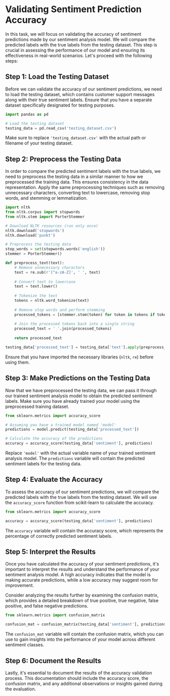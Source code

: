 # Validating Sentiment Prediction Accuracy

In this task, we will focus on validating the accuracy of sentiment predictions made by our sentiment analysis model. We will compare the predicted labels with the true labels from the testing dataset. This step is crucial in assessing the performance of our model and ensuring its effectiveness in real-world scenarios. Let's proceed with the following steps:

## Step 1: Load the Testing Dataset
Before we can validate the accuracy of our sentiment predictions, we need to load the testing dataset, which contains customer support messages along with their true sentiment labels. Ensure that you have a separate dataset specifically designated for testing purposes. 

```python
import pandas as pd

# Load the testing dataset
testing_data = pd.read_csv('testing_dataset.csv')
```

Make sure to replace `'testing_dataset.csv'` with the actual path or filename of your testing dataset.

## Step 2: Preprocess the Testing Data
In order to compare the predicted sentiment labels with the true labels, we need to preprocess the testing data in a similar manner to how we preprocessed the training data. This ensures consistency in the data representation. Apply the same preprocessing techniques such as removing unnecessary characters, converting text to lowercase, removing stop words, and stemming or lemmatization.

```python
import nltk
from nltk.corpus import stopwords
from nltk.stem import PorterStemmer

# Download NLTK resources (run only once)
nltk.download('stopwords')
nltk.download('punkt')

# Preprocess the testing data
stop_words = set(stopwords.words('english'))
stemmer = PorterStemmer()

def preprocess_text(text):
    # Remove unnecessary characters
    text = re.sub(r'[^a-zA-Z]', ' ', text)
    
    # Convert text to lowercase
    text = text.lower()
    
    # Tokenize the text
    tokens = nltk.word_tokenize(text)
    
    # Remove stop words and perform stemming
    processed_tokens = [stemmer.stem(token) for token in tokens if token not in stop_words]
    
    # Join the processed tokens back into a single string
    processed_text = ' '.join(processed_tokens)
    
    return processed_text

testing_data['processed_text'] = testing_data['text'].apply(preprocess_text)
```

Ensure that you have imported the necessary libraries (`nltk`, `re`) before using them.

## Step 3: Make Predictions on the Testing Data
Now that we have preprocessed the testing data, we can pass it through our trained sentiment analysis model to obtain the predicted sentiment labels. Make sure you have already trained your model using the preprocessed training dataset.

```python
from sklearn.metrics import accuracy_score

# Assuming you have a trained model named 'model'
predictions = model.predict(testing_data['processed_text'])

# Calculate the accuracy of the predictions
accuracy = accuracy_score(testing_data['sentiment'], predictions)
```

Replace `'model'` with the actual variable name of your trained sentiment analysis model. The `predictions` variable will contain the predicted sentiment labels for the testing data.

## Step 4: Evaluate the Accuracy
To assess the accuracy of our sentiment predictions, we will compare the predicted labels with the true labels from the testing dataset. We will use the `accuracy_score` function from scikit-learn to calculate the accuracy.

```python
from sklearn.metrics import accuracy_score

accuracy = accuracy_score(testing_data['sentiment'], predictions)
```

The `accuracy` variable will contain the accuracy score, which represents the percentage of correctly predicted sentiment labels.

## Step 5: Interpret the Results
Once you have calculated the accuracy of your sentiment predictions, it's important to interpret the results and understand the performance of your sentiment analysis model. A high accuracy indicates that the model is making accurate predictions, while a low accuracy may suggest room for improvement.

Consider analyzing the results further by examining the confusion matrix, which provides a detailed breakdown of true positive, true negative, false positive, and false negative predictions.

```python
from sklearn.metrics import confusion_matrix

confusion_mat = confusion_matrix(testing_data['sentiment'], predictions)
```

The `confusion_mat` variable will contain the confusion matrix, which you can use to gain insights into the performance of your model across different sentiment classes.

## Step 6: Document the Results
Lastly, it's essential to document the results of the accuracy validation process. This documentation should include the accuracy score, the confusion matrix, and any additional observations or insights gained during the evaluation.

